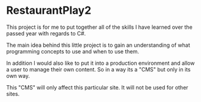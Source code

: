 # RestaurantPlay2

This project is for me to put together all of the skills I have learned over the passed year with regards to C#.

The main idea behind this little project is to gain an understanding of what programming concepts to use and when to use them. 

In addition I would also like to put it into a production environment and allow a user to manage their own content. So in a way its a "CMS" but only in its own way. 

This "CMS" will only affect this particular site. It will not be used for other sites. 
